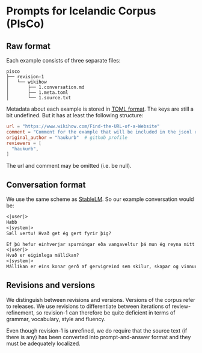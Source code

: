 # Prompts for Icelandic Corpus (PIsCo)
## Raw format
Each example consists of three separate files:

```
pisco
├── revision-1
│   └── wikihow
│       ├── 1.conversation.md
│       ├── 1.meta.toml
│       └── 1.source.txt
```

Metadata about each example is stored in [TOML format](https://toml.io/en/). The keys are still a bit undefined. But it has at least the following structure:

```toml
url = "https://www.wikihow.com/Find-the-URL-of-a-Website"
comment = "Comment for the example that will be included in the jsonl release"
original_author = "haukurb"  # github profile
reviewers = [
  "haukurb",
]
```

The url and comment may be omitted (i.e. be null).

## Conversation format
We use the same scheme as [StableLM](https://github.com/Stability-AI/StableLM). So our example conversation would be:

```markdown
<|user|>
Hæbb
<|system|>
Sæll vertu! Hvað get ég gert fyrir þig?

Ef þú hefur einhverjar spurningar eða vangaveltur þá mun ég reyna mitt besta til að svara þeim.
<|user|>
Hvað er eiginlega mállíkan?
<|system|>
Mállíkan er eins konar gerð af gervigreind sem skilur, skapar og vinnur á mennsku máli. Það má líta á það sem flókið tölfræðilíkan sem hjálpar tölvunni að skilja mannlegt mál. Mállíkön geta ýmist unnið á rituðu máli, töluðu máli, táknmáli, eða máli á myndrænu formi. Mállíkön eru búin til með því að „þjálfa” það á máldæmum úr risastórum gagnasöfnum, með þeim hætti getur það lært málfræði, hvernig orð tengjast samhengjum sínum og gert þeim kleift mynda setningar sem ná einhverri átt svo það geti leyst ýmis verkefni eins og að þýða texta, gera samantekt úr texta eða svara spurningum.
```

## Revisions and versions
We distinguish between revisions and versions. Versions of the corpus refer to releases. We use revisions to differentiate between iterations of review-refinement, so revision-1 can therefore be quite deficient in terms of grammar, vocabulary, style and fluency.

Even though revision-1 is unrefined, we do require that the source text (if there is any) has been converted into prompt-and-answer format and they must be adequately localized.
